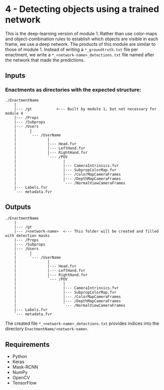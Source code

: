 # 4 - Detecting objects using a trained network

This is the deep-learning version of module 1. Rather than use color-maps and object-combination rules to establish which objects are visible in each frame, we use a deep network. The products of this module are similar to those of module 1. Instead of writing a `*_groundtruth.txt` file per enactment, we write a `*_<network-name>_detections.txt` file named after the network that made the predictions.

## Inputs

### Enactments as directories with the expected structure:
```
./EnactmentName
    |
    |--- /gt           <--- Built by module 1, but not necessary for module 4
    |--- /Props
    |--- /Subprops
    |--- /Users
    |      |
    |      `--- /UserName
    |              |
    |              |--- Head.fvr
    |              |--- LeftHand.fvr
    |              |--- RightHand.fvr
    |              `--- /POV
    |                     |
    |                     |--- CameraIntrinsics.fvr
    |                     |--- SubpropColorMap.fvr
    |                     |--- /ColorMapCameraFrames
    |                     |--- /DepthMapCameraFrames
    |                     `--- /NormalViewCameraFrames
    |--- Labels.fvr
    `--- metadata.fvr
```

## Outputs

```
./EnactmentName
    |
    |--- /gt
    |--- /<network-name>  <--- This folder will be created and filled with detection masks
    |--- /Props
    |--- /Subprops
    |--- /Users
    |      |
    |      `--- /UserName
    |              |
    |              |--- Head.fvr
    |              |--- LeftHand.fvr
    |              |--- RightHand.fvr
    |              `--- /POV
    |                     |
    |                     |--- CameraIntrinsics.fvr
    |                     |--- SubpropColorMap.fvr
    |                     |--- /ColorMapCameraFrames
    |                     |--- /DepthMapCameraFrames
    |                     `--- /NormalViewCameraFrames
    |--- Labels.fvr
    `--- metadata.fvr
```

The created file `*_<network-name>_detections.txt` provides indices into the directory `EnactmentName/<network-name>`.

## Requirements
- Python
- Keras
- Mask-RCNN
- NumPy
- OpenCV
- TensorFlow
